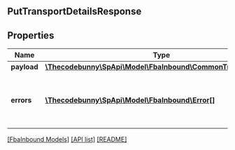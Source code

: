 ## PutTransportDetailsResponse

## Properties

Name | Type | Description | Notes
------------ | ------------- | ------------- | -------------
**payload** | [**\Thecodebunny\SpApi\Model\FbaInbound\CommonTransportResult**](CommonTransportResult.md) |  | [optional]
**errors** | [**\Thecodebunny\SpApi\Model\FbaInbound\Error[]**](Error.md) | A list of error responses returned when a request is unsuccessful. | [optional]

[[FbaInbound Models]](../) [[API list]](../../Api) [[README]](../../../README.md)
